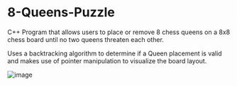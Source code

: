 # 8-Queens-Puzzle

C++ Program that allows users to place or remove 8 chess queens on a 8x8 chess board until no two queens threaten each other.

Uses a backtracking algorithm to determine if a Queen placement is valid and makes use of pointer manipulation to visualize the board layout.

![image](https://user-images.githubusercontent.com/60438191/124111804-aae31f80-da37-11eb-8bb2-fdd55fc58128.png)
